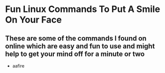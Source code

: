 # **Fun Linux Commands To Put A Smile On Your Face**

## These are some of the commands I found on online which are easy and fun to use and might help to get your mind off for a minute or two
* aafire

